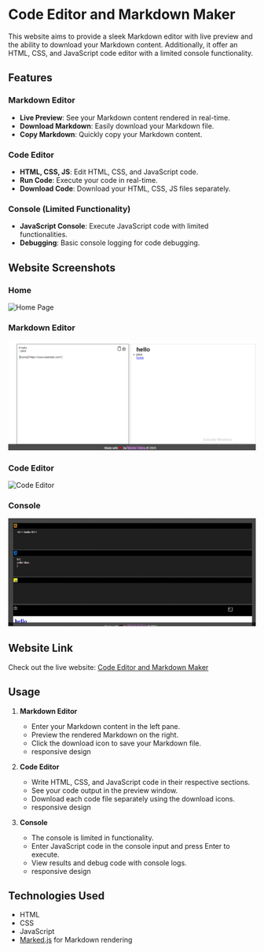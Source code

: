 # Code Editor and Markdown Maker

This website aims to provide a sleek Markdown editor with live preview and the ability to download your Markdown content. Additionally, it offer an HTML, CSS, and JavaScript code editor with a limited console functionality.

## Features

### Markdown Editor

- **Live Preview**: See your Markdown content rendered in real-time.
- **Download Markdown**: Easily download your Markdown file.
- **Copy Markdown**: Quickly copy your Markdown content.

### Code Editor

- **HTML, CSS, JS**: Edit HTML, CSS, and JavaScript code.
- **Run Code**: Execute your code in real-time.
- **Download Code**: Download your HTML, CSS, JS files separately.

### Console (Limited Functionality)

- **JavaScript Console**: Execute JavaScript code with limited functionalities.
- **Debugging**: Basic console logging for code debugging.

## Website Screenshots

### Home
![Home Page](https://github.com/MehekFatima/devtool-studio/blob/main/screenshots/Home.gif)

### Markdown Editor
![Markdown Editor](screenshots/markdown_editor.png)

### Code Editor 
![Code Editor](screenshots/code_editor.png)

### Console
![Code Editor](https://github.com/MehekFatima/devtool-studio/blob/main/screenshots/code_editor.gif)

## Website Link

Check out the live website: [Code Editor and Markdown Maker](https://devtool-studio.netlify.app/)

## Usage

1. **Markdown Editor**
   - Enter your Markdown content in the left pane.
   - Preview the rendered Markdown on the right.
   - Click the download icon to save your Markdown file.
   - responsive design 

2. **Code Editor**
   - Write HTML, CSS, and JavaScript code in their respective sections.
   - See your code output in the preview window.
   - Download each code file separately using the download icons.
   - responsive design 

3. **Console**
   - The console is limited in functionality.
   - Enter JavaScript code in the console input and press Enter to execute.
   - View results and debug code with console logs.
   - responsive design 

## Technologies Used

- HTML
- CSS
- JavaScript
- [Marked.js](https://marked.js.org/) for Markdown rendering



